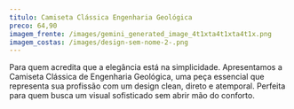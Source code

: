 ```yaml
---
titulo: Camiseta Clássica Engenharia Geológica
preco: 64,90
imagem_frente: /images/gemini_generated_image_4t1xta4t1xta4t1x.png
imagem_costas: /images/design-sem-nome-2-.png
---
```

<!--StartFragment-->

Para quem acredita que a elegância está na simplicidade. Apresentamos a Camiseta Clássica de Engenharia Geológica, uma peça essencial que representa sua profissão com um design clean, direto e atemporal. Perfeita para quem busca um visual sofisticado sem abrir mão do conforto.

<!--EndFragment-->